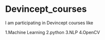 # Devincept_courses

I am participating in Devincept courses like

1.Machine Learning
2.python
3.NLP
4.OpenCV
